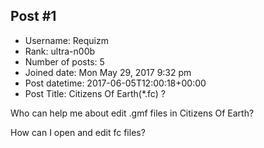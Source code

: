 ## Post #1
- Username: Requizm
- Rank: ultra-n00b
- Number of posts: 5
- Joined date: Mon May 29, 2017 9:32 pm
- Post datetime: 2017-06-05T12:00:18+00:00
- Post Title: Citizens Of Earth(*.fc) ?

Who can help me about edit .gmf files in Citizens Of Earth?

How can I open and edit fc files?
